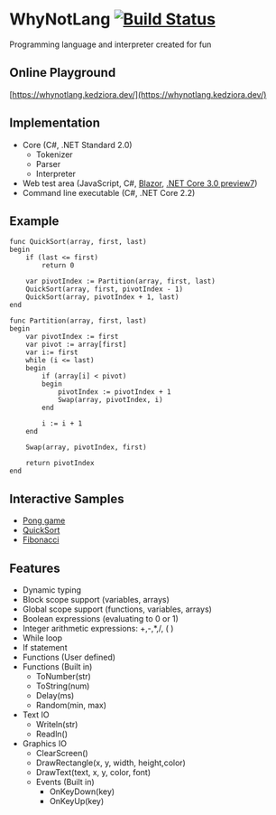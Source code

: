 # WhyNotLang [![Build Status](https://travis-ci.org/pkedziora/WhyNotLang.svg?branch=master)](https://travis-ci.org/pkedziora/WhyNotLang)

Programming language and interpreter created for fun

## Online Playground
[https://whynotlang.kedziora.dev/](https://whynotlang.kedziora.dev/)

## Implementation
* Core (C#, .NET Standard 2.0)
    * Tokenizer
    * Parser
    * Interpreter
* Web test area (JavaScript, C#, [Blazor](https://dotnet.microsoft.com/apps/aspnet/web-apps/blazor), [.NET Core 3.0 preview7](https://github.com/dotnet/core/blob/master/release-notes/3.0/preview/3.0.0-preview7.md))
* Command line executable (C#, .NET Core 2.2)

## Example
```
func QuickSort(array, first, last)
begin
    if (last <= first)
        return 0

    var pivotIndex := Partition(array, first, last)
    QuickSort(array, first, pivotIndex - 1)
    QuickSort(array, pivotIndex + 1, last)
end

func Partition(array, first, last)
begin
    var pivotIndex := first
    var pivot := array[first]
    var i:= first
    while (i <= last)
    begin
        if (array[i] < pivot)
        begin
            pivotIndex := pivotIndex + 1
            Swap(array, pivotIndex, i)
        end

        i := i + 1
    end

    Swap(array, pivotIndex, first)

    return pivotIndex
end
```

## Interactive Samples
* [Pong game](https://whynotlang.kedziora.dev/sample/pong)
* [QuickSort](https://whynotlang.kedziora.dev/sample/quicksort)
* [Fibonacci](https://whynotlang.kedziora.dev/sample/fibonacci)

## Features
* Dynamic typing
* Block scope support (variables, arrays)
* Global scope support (functions, variables, arrays)
* Boolean expressions (evaluating to 0 or 1)
* Integer arithmetic expressions: +,-,*,/, ( )
* While loop
* If statement
* Functions (User defined)
* Functions (Built in)
    * ToNumber(str)
    * ToString(num)
    * Delay(ms)
    * Random(min, max)
* Text IO
    * Writeln(str)
    * Readln()
* Graphics IO
    * ClearScreen()
    * DrawRectangle(x, y, width, height,color)
    * DrawText(text, x, y, color, font)
    * Events (Built in)
        * OnKeyDown(key)
        * OnKeyUp(key)


